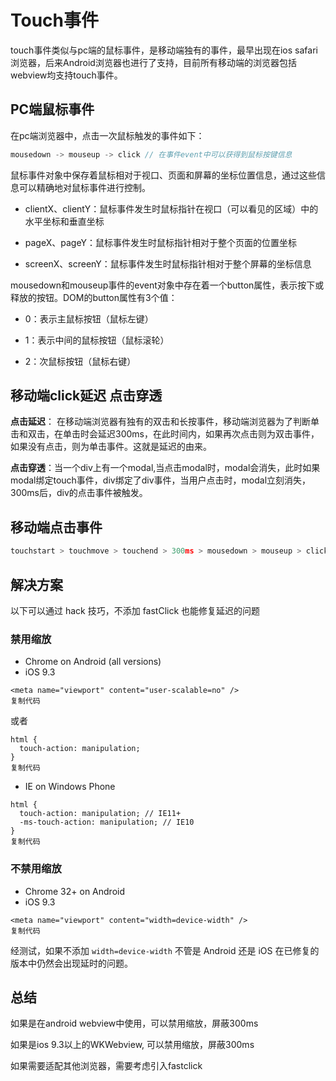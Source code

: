 # Touch事件

touch事件类似与pc端的鼠标事件，是移动端独有的事件，最早出现在ios safari浏览器，后来Android浏览器也进行了支持，目前所有移动端的浏览器包括webview均支持touch事件。



## PC端鼠标事件

在pc端浏览器中，点击一次鼠标触发的事件如下：

```javascript
mousedown -> mouseup -> click // 在事件event中可以获得到鼠标按键信息
```

鼠标事件对象中保存着鼠标相对于视口、页面和屏幕的坐标位置信息，通过这些信息可以精确地对鼠标事件进行控制。

+ clientX、clientY：鼠标事件发生时鼠标指针在视口（可以看见的区域）中的水平坐标和垂直坐标

+ pageX、pageY：鼠标事件发生时鼠标指针相对于整个页面的位置坐标

+ screenX、screenY：鼠标事件发生时鼠标指针相对于整个屏幕的坐标信息

mousedown和mouseup事件的event对象中存在着一个button属性，表示按下或释放的按钮。DOM的button属性有3个值：

- 0：表示主鼠标按钮（鼠标左键）

- 1：表示中间的鼠标按钮（鼠标滚轮）

- 2：次鼠标按钮（鼠标右键）

  

## 移动端click延迟 点击穿透

**点击延迟**： 在移动端浏览器有独有的双击和长按事件，移动端浏览器为了判断单击和双击，在单击时会延迟300ms，在此时间内，如果再次点击则为双击事件，如果没有点击，则为单击事件。这就是延迟的由来。

**点击穿透**：当一个div上有一个modal,当点击modal时，modal会消失，此时如果modal绑定touch事件，div绑定了div事件，当用户点击时，modal立刻消失，300ms后，div的点击事件被触发。

## 移动端点击事件

```javascript
touchstart > touchmove > touchend > 300ms > mousedown > mouseup > click
```

## 解决方案

以下可以通过 hack 技巧，不添加 fastClick 也能修复延迟的问题

### 禁用缩放

- Chrome on Android (all versions)
- iOS 9.3

```
<meta name="viewport" content="user-scalable=no" />
复制代码
```

或者

```
html {
  touch-action: manipulation;
}
复制代码
```

- IE on Windows Phone

```
html {
  touch-action: manipulation; // IE11+
  -ms-touch-action: manipulation; // IE10
}
复制代码
```

### 不禁用缩放

- Chrome 32+ on Android
- iOS 9.3

```
<meta name="viewport" content="width=device-width" />
复制代码
```

经测试，如果不添加 `width=device-width` 不管是 Android 还是 iOS 在已修复的版本中仍然会出现延时的问题。



## 总结

如果是在android webview中使用，可以禁用缩放，屏蔽300ms

如果是ios 9.3以上的WKWebview,  可以禁用缩放，屏蔽300ms

如果需要适配其他浏览器，需要考虑引入fastclick
